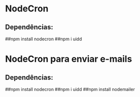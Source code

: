 # NodeCron

<h2>Dependências:</h2>

##npm install nodecron
##npm i uidd

# NodeCron para enviar e-mails

<h2>Dependências:</h2>

##npm install nodecron
##npm i uidd
##npm install nodemailer


